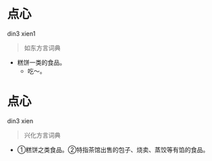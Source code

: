# 点心
din3 xien1
> 如东方言词典
- 糕饼一类的食品。
  - 吃～。

# 点心
din3 xien
> 兴化方言词典
- ①糕饼之类食品。②特指茶馆出售的包子、烧卖、蒸饺等有馅的食品。

